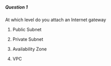 ##### Question 1


At which level do you attach an Internet gateway


1. Public Subnet

2. Private Subnet

3. Availability Zone

4. VPC


